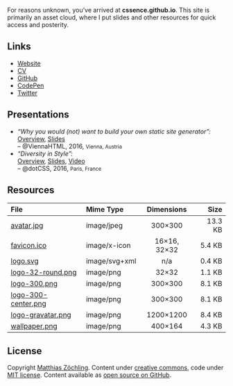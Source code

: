 For reasons unknown, you’ve arrived at **cssence.github.io**.
This site is primarily an asset cloud, where I put slides and other resources for quick access and posterity.

## Links

- [Website](https://cssence.com/)
- [CV](https://cv.cssence.com/)
- [GitHub](https://github.com/cssence)
- [CodePen](https://codepen.io/cssence/)
- [Twitter](https://twitter.com/cssence)

## Presentations

- _“Why you would (not) want to build your own static site generator”:_  
  [Overview](https://austriacodes.github.io/vienna.html/#4---tuesday-june-28th),
  [Slides](https://cssence.github.io/slides-viennahtml2016/)  
  – @ViennaHTML, 2016, <small>Vienna, Austria</small>
- _“Diversity in Style”:_  
  [Overview](https://www.dotconferences.com/2016/12/matthias-beitl-diversity-in-style),
  [Slides](https://cssence.github.io/slides-dotcss2016/),
  [Video](https://youtu.be/JaYNrmH7Oyg)  
  – @dotCSS, 2016, <small>Paris, France</small>

## Resources

| File                                        | Mime Type      |  Dimensions  |     Size |
| :------------------------------------------ | :------------- | :----------: | -------: |
| [avatar.jpg](avatar.jpg)                    | image/jpeg     |   300×300    |  13.3 KB |
| [favicon.ico](favicon.ico)                  | image/x-icon   | 16×16, 32×32 |   5.4 KB |
| [logo.svg](logo.svg)                        | image/svg+xml  |     n/a      |   0.4 KB |
| [logo-32-round.png](logo-32-round.png)      | image/png      |    32×32     |   1.1 KB |
| [logo-300.png](logo-300.png)                | image/png      |   300×300    |   8.1 KB |
| [logo-300-center.png](logo-300-center.png)  | image/png      |   300×300    |   8.1 KB |
| [logo-gravatar.png](logo-gravatar.png)      | image/png      |  1200×1200   |   8.4 KB |
| [wallpaper.png](wallpaper.png)              | image/png      |   400×164    |   4.3 KB |

## License

Copyright [Matthias Zöchling](https://cssence.com/). Content under [creative commons](https://creativecommons.org/licenses/by/4.0/), code under [MIT license](https://cssence.mit-license.org/). Content available as [open source on GitHub](https://github.com/cssence/cssence.github.io).
